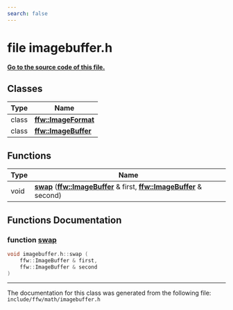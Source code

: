 ```yaml
---
search: false
---
```


# file imagebuffer.h

**[Go to the source code of this file.](imagebuffer_8h_source.md)**
## Classes

|Type|Name|
|-----|-----|
|class|[**ffw::ImageFormat**](classffw_1_1_image_format.md)|
|class|[**ffw::ImageBuffer**](classffw_1_1_image_buffer.md)|


## Functions

|Type|Name|
|-----|-----|
|void|[**swap**](imagebuffer_8h.md#1a306f9421605f33ba6e6061fd44f3080f) (**[ffw::ImageBuffer](classffw_1_1_image_buffer.md)** & first, **[ffw::ImageBuffer](classffw_1_1_image_buffer.md)** & second) |


## Functions Documentation

### function <a id="1a306f9421605f33ba6e6061fd44f3080f" href="#1a306f9421605f33ba6e6061fd44f3080f">swap</a>

```cpp
void imagebuffer.h::swap (
    ffw::ImageBuffer & first,
    ffw::ImageBuffer & second
)
```





----------------------------------------
The documentation for this class was generated from the following file: `include/ffw/math/imagebuffer.h`
